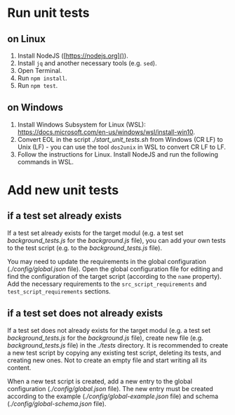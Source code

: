 # Run unit tests

## on Linux

1. Install NodeJS ([https://nodejs.org]()).
2. Install `jq` and another necessary tools (e.g. `sed`).
3. Open Terminal.
4. Run `npm install`.
5. Run `npm test`.

## on Windows

1. Install Windows Subsystem for Linux (WSL): https://docs.microsoft.com/en-us/windows/wsl/install-win10.
2. Convert EOL in the script *./start_unit_tests.sh* from Windows (CR LF) to Unix (LF) - you can use the tool `dos2unix` in WSL to convert CR LF to LF.
3. Follow the instructions for Linux. Install NodeJS and run the following commands in WSL.

# Add new unit tests

## if a test set already exists

If a test set already exists for the target modul (e.g. a test set *background_tests.js* for the *background.js* file),
you can add your own tests to the test script (e.g. to the *background_tests.js* file).

You may need to update the requirements in the global configuration (*./config/global.json* file).
Open the global configuration file for editing and find the configuration of the target script (according to the `name` property).
Add the necessary requirements to the `src_script_requirements` and `test_script_requirements` sections.

## if a test set does not already exists

If a test set does not already exists for the target modul (e.g. a test set *background_tests.js* for the *background.js* file),
create new file (e.g. *background_tests.js* file) in the *./tests* directory.
It is recommended to create a new test script by copying any existing test script, deleting its tests, and creating new ones.
Not to create an empty file and start writing all its content.

When a new test script is created, add a new entry to the global configuration (*./config/global.json* file).
The new entry must be created according to the example (*./config/global-example.json* file) and schema (*./config/global-schema.json* file).
